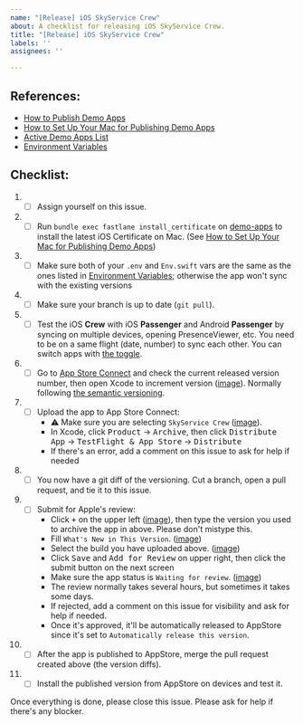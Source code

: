 ```yaml
---
name: "[Release] iOS SkyService Crew"
about: A checklist for releasing iOS SkyService Crew.
title: "[Release] iOS SkyService Crew"
labels: ''
assignees: ''

---
```


## References:
- [How to Publish Demo Apps](https://www.notion.so/getditto/How-to-Publish-Demo-Apps-4f00f8e544ac4402a4c450c0bf48649d)
- [How to Set Up Your Mac for Publishing Demo Apps](https://www.notion.so/getditto/How-to-Set-Up-Your-Mac-for-Publishing-Demo-Apps-aa53e4a74f1c44d3a1f8c26e708bd904)
- [Active Demo Apps List](https://www.notion.so/getditto/Active-Demo-Apps-List-60ccd64acbb74430b7f0d4db83bd412e)
- [Environment Variables](https://www.notion.so/getditto/Environment-Variables-78261e05a2b44a299ee388f06e9ff86a)

## Checklist:
1. - [ ] Assign yourself on this issue.
1. - [ ] Run `bundle exec fastlane install_certificate` on [demo-apps](https://github.com/getditto/demo-apps) to install the latest iOS Certificate on Mac. (See [How to Set Up Your Mac for Publishing Demo Apps](https://www.notion.so/getditto/How-to-Set-Up-Your-Mac-for-Publishing-Demo-Apps-aa53e4a74f1c44d3a1f8c26e708bd904))
1. - [ ] Make sure both of your `.env` and `Env.swift` vars are the same as the ones listed in [Environment Variables](https://www.notion.so/getditto/Environment-Variables-78261e05a2b44a299ee388f06e9ff86a?pvs=4#afc2de8b3cad4e439bd9e104ca4decc6); otherwise the app won't sync with the existing versions
1. - [ ] Make sure your branch is up to date (`git pull`).
1. - [ ] Test the iOS **Crew** with iOS **Passenger** and Android **Passenger** by syncing on multiple devices, opening PresenceViewer, etc. You need to be on a same flight (date, number) to sync each other. You can switch apps with [the toggle](https://github.com/getditto/demoapp-inventory/assets/26117257/e9ba5987-e74a-4bf1-8b53-3bf2740f830d).
1. - [ ] Go to [App Store Connect](https://appstoreconnect.apple.com/apps/1578101315/appstore/ios/version/deliverable) and check the current released version number, then open Xcode to increment version ([image](https://github.com/getditto/demoapp-inventory/assets/26117257/df1226f1-c0e8-4dfe-970e-c6da46fa6a11)). Normally following [the semantic versioning](https://semver.org/).
1. - [ ] Upload the app to App Store Connect:
        - ⚠️ Make sure you are selecting `SkyService Crew` ([image](https://github.com/getditto/demoapp-inventory/assets/26117257/e9ba5987-e74a-4bf1-8b53-3bf2740f830d)).
        - In Xcode, click <kbd>Product</kbd> → <kbd>Archive</kbd>, then click <kbd>Distribute App</kbd> → <kbd>TestFlight & App Store</kbd> → <kbd>Distribute</kbd>
        - If there's an error, add a comment on this issue to ask for help if needed
1. - [ ] You now have a git diff of the versioning. Cut a branch, open a pull request, and tie it to this issue.
1. - [ ] Submit for Apple's review:
      - Click <kbd>+</kbd> on the upper left ([image](https://github.com/getditto/demoapp-inventory/assets/26117257/4f30f1a4-4fd9-466c-b5b6-6a8c8bd74ece)), then type the version you used to archive the app in above. Please don't mistype this.
      - Fill `What's New in This Version`. ([image](https://github.com/getditto/demoapp-inventory/assets/26117257/c2687a73-0b4a-45e1-9785-8f186af61b65))
      - Select the build you have uploaded above. ([image](https://github.com/getditto/demoapp-inventory/assets/26117257/f872d4ea-1eb0-42a5-af81-32567e16bb9e))
      - Click <kbd>Save</kbd> and <kbd>Add for Review</kbd> on upper right, then click the submit button on the next screen
      - Make sure the app status is `Waiting for review`. ([image](https://github.com/getditto/demoapp-inventory/assets/26117257/8825e8f5-c156-4bbc-aedb-73f85e126543))
      - The review normally takes several hours, but sometimes it takes some days.
      - If rejected, add a comment on this issue for visibility and ask for help if needed.
      - Once it's approved, it'll be automatically released to AppStore since it's set to `Automatically release this version`.
1. - [ ] After the app is published to AppStore, merge the pull request created above (the version diffs).
1. - [ ] Install the published version from AppStore on devices and test it.

Once everything is done, please close this issue.
Please ask for help if there's any blocker.
